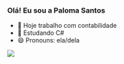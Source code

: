 ### Olá! Eu sou a Paloma Santos

- 🔭 Hoje trabalho com contabilidade
- 🌱 Estudando C#
- 😄 Pronouns: ela/dela

<div>
<img heigth="180em" src="https://github-readme-stats.vercel.app/api?username=palomadossantos&show_icons=true&theme=tokyonight">

</div>

